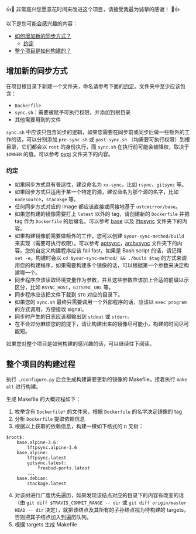 :+1::tada: 非常高兴您愿意花时间来改进这个项目，请接受我最为诚挚的感谢！ :tada::+1:

以下是您可能会感兴趣的内容：

* [如何增加新的同步方式？](#增加新的同步方式)
    * [约定](#约定)
* [整个项目是如何构建的？](#整个项目的构建过程)

## 增加新的同步方式

在项目根目录下新建一个文件夹，命名请参考下面的[约定](#约定)。文件夹中至少应该包含：

* `Dockerfile`
* `sync.sh`：需要被赋予可执行权限，并添加到根目录
* 其他需要用到的文件

`sync.sh` 中应该只包含同步的逻辑，如果您需要在同步前或同步后做一些额外的工作的话，可以分别添加 `pre-sync.sh` 或 `post-sync.sh` （均需要可执行权限）到根目录，它们都会以 `root` 的身份执行，而 `sync.sh` 在执行前可能会被降权，取决于 `$OWNER` 的值。可以参考 [pypi](pypi) 文件夹下的内容。

### 约定

* 如果同步方式具有普适性，建议命名为 `xx-sync`，比如 `rsync`，`gitsync` 等。
* 如果同步方式只适用于某一个特定的源，建议命名为那个源的名字，比如 `nodesource`，`stacakge` 等。
* 任何同步方式对应的 image 都应该直接或间接地基于 `ustcmirror/base`。
* 如果您构建的镜像需要打上 `latest` 以外的 tag，请创建新的 `Dockerfile` 并把 tag 作为 `Dockerfile` 的后缀名。可以参考 [base](base) 以及 [lftpsync](lftpsync) 文件夹下的内容。
* 如果构建镜像前需要做额外的工作，您可以创建 `$your-sync-method/build` 来实现（需要可执行权限）。可以参考 [aptsync](aptsync)，[archvsync](archvsync) 文件夹下的内容。您的自定义构建程序应该 fail fast，如果是 Bash script 的话，请记得 `set -e`。构建时会以 `cd $your-sync-method/ && ./build $tag` 的方式来调用您的构建程序，如果需要构建多个镜像的话，可以根据第一个参数来决定构建哪一个。
* 同步程序应该读取环境变量作为参数，并且这些参数应该加上合适的前缀以示区分，比如 `RSYNC_HOST`，`GITSYNC_URL` 等。
* 同步程序应该把文件下载到 `$TO` 对应的目录下。
* 如果您的 `sync.sh` 最终只需要调用一个外部程序的话，应该以 `exec program` 的方式调用，方便接收 signal。
* 同步时产生的日志应该都输出到 `stdout` 或 `stderr`。
* 在不会过分麻烦您的前提下，请让构建出来的镜像尽可能小，构建的时间尽可能短。

如果您对整个项目是如何构建的感兴趣的话，可以继续往下阅读。

## 整个项目的构建过程

执行 `./configure.py` 后会生成构建需要更新的镜像的 Makefile，接着执行 `make all` 进行构建。

生成 Makefile 的大概过程如下：

1. 枚举含有 `Dockerfile*` 的文件夹，根据 `Dockerfile` 的名字决定镜像的 tag
2. 分析 `Dockerfile` 提取依赖信息
3. 根据以上获取的依赖信息，构建一棵如下格式的 n 叉树：

```
$root$:
    base.alpine-3.6:
        lftpsync.alpine-3.6
    base.alpine:
        lftpsync.latest
        gitsync.latest:
            freebsd-ports.latest
        ...
    base.debian:
        stackage.latest
```

4. 对该树进行广度优先遍历，如果发现该结点对应的目录下的内容有改变的话（由 `git diff $TRAVIS_COMMIT_RANGE -- dir` 或 `git diff origin/master HEAD -- dir` 决定），就把该结点及其所有的子孙结点视为待构建的 targets，否则把其子结点加入到遍历队列。
5. 根据 targets 生成 Makefile
